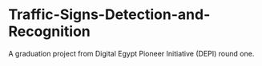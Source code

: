 # Traffic-Signs-Detection-and-Recognition
A graduation project from Digital Egypt Pioneer Initiative (DEPI) round one.
